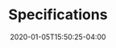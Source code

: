 ﻿---
title: "Specifications"
seo_title: Jakarta EE Specifications
description: Browse Jakarta EE Specifications, including Jakarta EE Platform, Profile, and individual specification documents.
date: 2020-01-05T15:50:25-04:00
hide_page_title: true
headline: "Specifications"
layout: "single"
hide_sidebar: true
---

